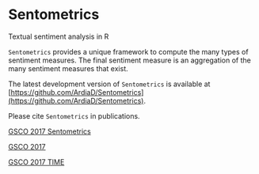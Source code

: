 # Sentometrics
Textual sentiment analysis in R

`Sentometrics` provides a unique framework to compute the many types of sentiment measures. The final 
sentiment measure is an aggregation of the many sentiment measures that exist.

The latest development version of `Sentometrics` is available at [https://github.com/ArdiaD/Sentometrics](https://github.com/ArdiaD/Sentometrics).

Please cite `Sentometrics` in publications.

[GSCO 2017 Sentometrics](https://github.com/rstats-gsoc/gsoc2017/wiki/Sentometrics:-An-integrated-framework-for-joint-sentiment-extraction-and-forecasting-from-text)

[GSCO 2017](https://github.com/rstats-gsoc/gsoc2017/wiki/table-of-proposed-coding-projects)

[GSCO 2017 TIME](https://developers.google.com/open-source/gsoc/timeline)
